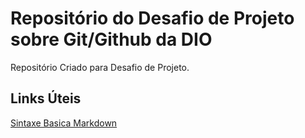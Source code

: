 # Repositório do Desafio de Projeto sobre Git/Github da DIO
Repositório Criado para Desafio de Projeto.

## Links Úteis
[Sintaxe Basica Markdown](https://www.markdownguide.org/basic-syntax/)
